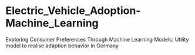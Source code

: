 # Electric_Vehicle_Adoption-Machine_Learning
Exploring Consumer Preferences Through Machine Learning Models: Utility model to realise adaption behavior in Germany
